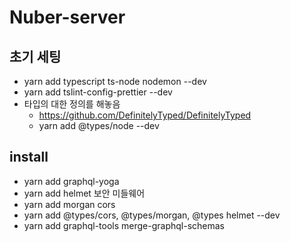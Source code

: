 # Nuber-server

## 초기 세팅
- yarn add typescript ts-node nodemon --dev
- yarn add tslint-config-prettier --dev
- 타입의 대한 정의를 해놓음
    - https://github.com/DefinitelyTyped/DefinitelyTyped
    - yarn add @types/node --dev

## install

- yarn add graphql-yoga 
- yarn add helmet 보안 미들웨어
- yarn add morgan cors
- yarn add @types/cors, @types/morgan, @types helmet  --dev
- yarn add graphql-tools merge-graphql-schemas